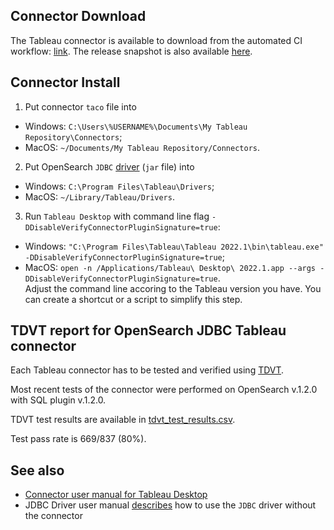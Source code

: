 ## Connector Download

The Tableau connector is available to download from the automated CI workflow: [link](https://github.com/opensearch-project/sql-jdbc/actions/workflows/bi-connectors.yml).
The release snapshot is also available [here](opensearch_sql_jdbc.taco).

## Connector Install

1. Put connector `taco` file into
  * Windows: `C:\Users\%USERNAME%\Documents\My Tableau Repository\Connectors`;
  * MacOS: `~/Documents/My Tableau Repository/Connectors`.
2. Put OpenSearch `JDBC` [driver](../../sql-jdbc/README.md) (`jar` file) into
  * Windows: `C:\Program Files\Tableau\Drivers`;
  * MacOS: `~/Library/Tableau/Drivers`.
3. Run `Tableau Desktop` with command line flag `-DDisableVerifyConnectorPluginSignature=true`:
  * Windows: `"C:\Program Files\Tableau\Tableau 2022.1\bin\tableau.exe" -DDisableVerifyConnectorPluginSignature=true`;
  * MacOS: `open -n /Applications/Tableau\ Desktop\ 2022.1.app --args -DDisableVerifyConnectorPluginSignature=true`.    
Adjust the command line accoring to the Tableau version you have. You can create a shortcut or a script to simplify this step.

## TDVT report for OpenSearch JDBC Tableau connector

Each Tableau connector has to be tested and verified using [TDVT](https://tableau.github.io/connector-plugin-sdk/docs/tdvt).

Most recent tests of the connector were performed on OpenSearch v.1.2.0 with SQL plugin v.1.2.0.

TDVT test results are available in [tdvt_test_results.csv](tdvt_test_results.csv).

Test pass rate is 669/837 (80%).

## See also

* [Connector user manual for Tableau Desktop](tableau_support.md)
* JDBC Driver user manual [describes](../../sql-jdbc/docs/tableau.md) how to use the `JDBC` driver without the connector